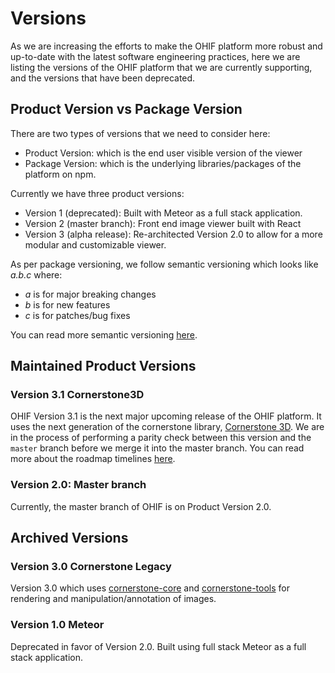 # Versions

As we are increasing the efforts to make the OHIF platform more robust and up-to-date
with the latest software engineering practices, here we are listing the versions of
the OHIF platform that we are currently supporting, and the versions that have been
deprecated.

## Product Version vs Package Version

There are two types of versions that we need to consider here:

- Product Version: which is the end user visible version of the viewer
- Package Version: which is the underlying libraries/packages of the platform on npm.

Currently we have three product versions:

- Version 1 (deprecated): Built with Meteor as a full stack application.
- Version 2 (master branch): Front end image viewer built with React
- Version 3 (alpha release): Re-architected Version 2.0 to allow for a more modular and customizable viewer.

As per package versioning, we follow semantic versioning which looks like *a.b.c* where:

- *a* is for major breaking changes
- *b* is for new features
- *c* is for patches/bug fixes

You can read more semantic versioning [here](https://semver.org/).


## Maintained Product Versions

### Version 3.1 Cornerstone3D

OHIF Version 3.1 is the next major upcoming release of the OHIF platform. It uses
the next generation of the cornerstone library, [Cornerstone 3D](https://github.com/cornerstonejs/cornerstone3D-beta).
We are in the process of performing a parity check between this version and the `master`
branch before we merge it into the master branch. You can read more about the
roadmap timelines [here](https://ohif.org/roadmap/).

### Version 2.0: Master branch

Currently, the master branch of OHIF is on Product Version 2.0.

## Archived Versions

### Version 3.0 Cornerstone Legacy

Version 3.0 which uses [cornerstone-core](https://github.com/cornerstonejs/cornerstone) and
[cornerstone-tools](https://github.com/cornerstonejs/cornerstoneTools) for rendering and
manipulation/annotation of images.

### Version 1.0 Meteor

Deprecated in favor of Version 2.0. Built using full stack Meteor as a full stack application.
